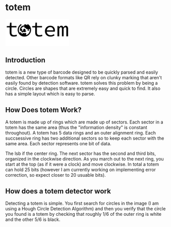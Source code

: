 # totem
<img src="figures/totem_logo.png" style="width:200px;">

## Introduction
totem is a new type of barcode designed to be quickly parsed and easily detected. Other barcode formats like QR rely on clunky marking that aren't easily found
by detection software. totem solves this problem by being a circle. Circles are shapes that are extremely easy and quick to find. It also has a simple layout
which is easy to parse.

## How Does totem Work?
A totem is made up of rings which are made up of sectors. Each sector in a totem has the same area (thus the "information density" is constant throughout). A totem
has 5 data rings and an outer alignment ring. Each succsessive ring has two additional sectors so to keep each sector with the same area. Each sector represents one
bit of data. 

The lsb if the center ring. The next sector has the second and third bits, organized in the clockwise direction. As you march out to the next ring, you start at the 
top (as if it were a clock) and move clockwise. In total a totem can hold 25 bits (however I am currently working on implementing error correction, so expect
closer to 20 usuable bits).

## How does a totem detector work
Detecting a totem is simple. You first search for circles in the image (I am using a Hough Circle Detection Algorithm) and then you verify that the circle you found
is a totem by checking that roughly 1/6 of the outer ring is white and the other 5/6 is black.
